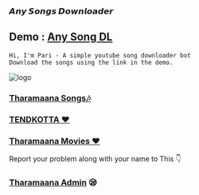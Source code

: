 ### 𝘼𝙣𝙮 𝙎𝙤𝙣𝙜𝙨 𝘿𝙤𝙬𝙣𝙡𝙤𝙖𝙙𝙚𝙧

## Demo : [Any Song DL](https://t.me/anysongdlrobot)

```
Hi, I'm Pari - A simple youtube song downloader bot
Download the songs using the link in the demo.
```
![logo](https://telegra.ph/file/abdb5a244fedea3e59409.jpg)
### [Tharamaana Songs🎶](https:t.me/tharamaanasongs)

### [TENDKOTTA ❤️](https://t.me/Tendkotta)
### [Tharamaana Movies ❤️](https://t.me/Tharamaanamovies) 

Report your problem along with your name to This 👇
### [Tharamaana Admin](https://t.me/tharamaanaadmin) 😪
